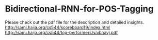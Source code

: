 # Bidirectional-RNN-for-POS-Tagging
Please check out the pdf file for the description and detailed insights.
http://sami.haija.org/cs544/scoreboard19/index.html
http://sami.haija.org/cs544/top-performers/vaibhavj.pdf
